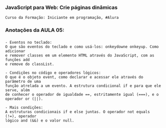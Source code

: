 ### JavaScript para Web: Crie páginas dinâmicas
    Curso da Formação: Iniciante em programação, #Alura

### Anotações da AULA 05:

###
    - Eventos no teclado:
    O que são eventos do teclado e como usá-los: onkeydowne onkeyup. Como adicionar 
    e remover classes em um elemento HTML através do JavaScript, com as funções add 
    e remove do classList.

    - Condições no código e operadores lógicos:
    O que é o objeto event, como declarar e acessar ele através do parâmetro de uma 
    função atrelada a um evento. A estrutura condicional if e para que ele serve, além 
    de conhecer o operador de igualdade ==, estritamente igual (===), e o operador or (||).

    - Mais condições:
    A estruturas condicionais if e else juntas. O operador not equals (!=), operador 
    lógico and (&&) e o valor null.